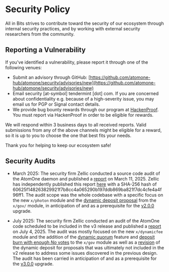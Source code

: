 # Security Policy

All in Bits strives to contribute toward the security of our ecosystem through
internal security practices, and by working with external security researchers
from the community.

## Reporting a Vulnerability

If you've identified a vulnerability, please report it through one of the
following venues:

* Submit an advisory through GitHub: [https://github.com/atomone-hub/atomone/security/advisories/new](https://github.com/atomone-hub/atomone/security/advisories/new)
* Email security [at-symbol] tendermint [dot] com. If you are concerned about
  confidentiality e.g. because of a high-severity issue, you may email us for
  PGP or Signal contact details.
* We provide bug bounty rewards through our program at
  [HackenProof](https://hackenproof.com/all-in-bits). You must report via
  HackenProof in order to be eligible for rewards.

We will respond within 3 business days to all received reports.
Valid submissions from any of the above channels might be eligible for a reward,
so it is up to you to choose the one that best fits your needs.

Thank you for helping to keep our ecosystem safe!

## Security Audits

* March 2025: The security firm Zellic conducted a source code audit of the
  AtomOne daemon and published a
  [report](docs/v2%20-%20Zellic%20Audit%20Report.pdf) on March 11, 2025.
  Zellic has independently published this report
  [here](https://github.com/Zellic/publications/blob/master/AtomOne%20-%20Zellic%20Audit%20Report.pdf)
  with a SHA-256 hash of 60625f148263829921f7b8cc4a065290b197ddb869ba821f7dc4cfe4a4f96ff1.
  The audit scope was the whole codebase with a specific focus on the new
  `x/photon` module and the
  [dynamic deposit proposal](https://github.com/atomone-hub/atomone/pull/69)
  from the `x/gov/` module, in anticipation of and as a prerequisite for the
  [v2.0.0](https://github.com/atomone-hub/atomone/releases/tag/v2.0.0) upgrade.

* July 2025: The security firm Zellic conducted an audit of the AtomOne code
  scheduled to be included in the v3 release and published a
  [report](docs/v3%20-%20Zellic%20Audit%20Report%20v2.pdf) on July 4, 2025.
  The audit was mostly focused on the new `x/dynamicfee` module and the addition
  of the [dynamic quorum](https://github.com/atomone-hub/atomone/pull/135)
  feature and
  [deposit burn with enough *No* votes](https://github.com/atomone-hub/atomone/pull/90)
  to the `x/gov` module as well as a
  [revision](https://github.com/atomone-hub/atomone/pull/105) of the dynamic
  deposit for proposals that was ultimately not included in the v2 release to
  address some issues discovered in the previous design. The audit has been
  carried in anticipation of and as a prerequisite for the
  [v3.0.0](https://github.com/atomone-hub/atomone/releases/tag/v3.0.0) upgrade.

